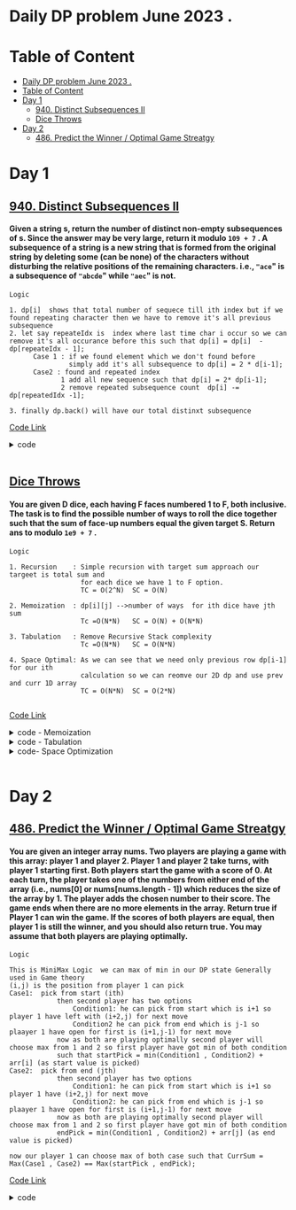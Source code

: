 # Daily DP problem June 2023 .

# Table of Content


- [Daily DP problem June 2023 .](#daily-dp-problem-june-2023-)
- [Table of Content](#table-of-content)
- [Day 1](#day-1)
  - [940. Distinct Subsequences II](#940-distinct-subsequences-ii)
  - [Dice Throws](#dice-throws)
- [Day 2](#day-2)
  - [486. Predict the Winner / Optimal Game Streatgy](#486-predict-the-winner--optimal-game-streatgy)



# Day 1
## [940. Distinct Subsequences II](https://leetcode.com/problems/distinct-subsequences-ii/description/) 
<h4> Given a string s, return the number of distinct non-empty subsequences of s. Since the answer may be very large, return it modulo <code>109 + 7</code> .
A subsequence of a string is a new string that is formed from the original string by deleting some (can be none) of the characters without disturbing the relative positions of the remaining characters. i.e., <code>"ace</code>" is a subsequence of <code>"abcde</code>" while <code>"aec</code>" is not.
</h4>
<code >Logic</code>

```text
1. dp[i]  shows that total number of sequece till ith index but if we found repeating character then we have to remove it's all previous subsequence 
2. let say repeateIdx is  index where last time char i occur so we can remove it's all occurance before this such that dp[i] = dp[i]  - dp[repeateIdx - 1];
      Case 1 : if we found element which we don't found before
               simply add it's all subsequence to dp[i] = 2 * d[i-1];
      Case2 : found and repeated index 
             1 add all new sequence such that dp[i] = 2* dp[i-1];
             2 remove repeated subsequence count  dp[i] -= dp[repeatedIdx -1];

3. finally dp.back() will have our total distinxt subsequence 
```
[Code Link](./01-Distinct-subsequence.cpp)
<details><summary>code</summary>

```cpp
class Solution {
public:
    int distinctSubseqII(string s) {
        map<char, int> m ;
        vector<int>dp(s.size()+1);
        dp[0] = 1;
        int mod = 1e9 + 7;
        for(int i = 1; i <=s.size();i++){
            dp[i] = (2 * dp[i-1])%mod;
            if(m.find(s[i-1]) != m.end()){
                int repeateidx = m[s[i-1]]-1;
                dp[i] = (dp[i] - dp[repeateidx]);
                dp[i] %=mod;
            }
            m[s[i-1]] = i;
        }
        int n = s.size();
        dp[n]--;
        if(dp[n] < 0 )dp[n]+= mod;
        return dp[n] ;
    }
};
```
</details>

<br>

## [Dice Throws](https://www.codingninjas.com/codestudio/problems/dice-throws_799924?leftPanelTab=0) 
<h4>
You are given D dice, each having F faces numbered 1 to F, both inclusive. The task is to find the possible number of ways to roll the dice together such that the sum of face-up numbers equal the given target S.
Return ans to modulo <code>1e9 + 7</code> .
</h4>
<code >Logic</code>

```text
1. Recursion    : Simple recursion with target sum approach our targeet is total sum and 
                  for each dice we have 1 to F option.
                  TC = O(2^N)  SC = O(N)

2. Memoization  : dp[i][j] -->number of ways  for ith dice have jth sum
                  Tc =O(N*N)   SC = O(N) + O(N*N)

3. Tabulation   : Remove Recursive Stack complexity
                  Tc =O(N*N)   SC = O(N*N)

4. Space Optimal: As we can see that we need only previous row dp[i-1] for our ith 
                  calculation so we can reomve our 2D dp and use prev  and curr 1D array
                  TC = O(N*N)  SC = O(2*N)
                      
```
[Code Link](./01-Dice-Throws.cpp)
<details><summary>code - Memoization</summary> 

```cpp
#include <bits/stdc++.h>

int solve(int idx  , int face , int target , vector<vector<int>>& dp , int mod ){
    
    if(idx == 0 and target == 0 )return 1;
    if(target == 0 || idx == 0 )return 0;
    if(dp[idx][target] != -1)return dp[idx][target];
    int cnt = 0;
    for(int j = 1 ; j<= face ; j++){
        if( target >= j ){
           cnt = ( cnt%mod +  solve(idx - 1 , face, target - j , dp, mod)%mod )%mod;
        }
    }
    return dp[idx][target] = cnt%mod;
}
int diceThrows(int d, int f, int s) {
    vector<vector<int>> dp(d +1 , vector<int>(s +1 , -1));
    int mod = 1e9+7;
    return solve(d , f , s  , dp , mod)%mod;
}
```
</details>
<details><summary>code - Tabulation</summary> 

```cpp
#include <bits/stdc++.h>
int diceThrows(int d, int f, int s) {
    vector<vector<int>> dp(d +1 , vector<int>(s +1 , -1));
    int mod = 1e9+7;
    for(int i = 0 ;i <= d ; i++)dp[i][0] = 0;
    for(int j = 0; j <= s ; j++ )dp[0][j] = 0;
    dp[0][0] = 1;
    for (int i = 1; i <= d; i++) {
      for (int j = 1; j <= s; j++) {
            int cnt = 0;
            for(int k = 1 ; k<= f ; k++){
                if( j >= k ){
                cnt = ( cnt%mod +  dp[i - 1][j - k] )%mod;
                }
            }
            dp[i][j] = cnt%mod;
      }
    }
    return dp[d][s]%mod;
}
```
</details>
<details><summary>code- Space Optimization</summary> 

```cpp
int diceThrows(int d, int f, int s) {
    int mod = 1e9+7;
    vector<int> prev(s+1 , 0) , curr(s+1 , 0);
    for(int j = 0; j <= s ; j++ )prev[j] = 0;
    prev[0] = 1;
    for (int i = 1; i <= d; i++) {
        curr[0] = 0;
      for (int j = 1; j <= s; j++) {
            int cnt = 0;
            for(int k = 1 ; k<= f ; k++){
                if( j >= k ){
                cnt = ( cnt%mod +  prev[j - k] )%mod;
                }
            }
          curr[j] = cnt%mod;
      }
      prev = curr;
    }
    return prev[s]%mod;   
}
```
</details>
<br>

# Day 2
## [486. Predict the Winner / Optimal Game Streatgy](https://leetcode.com/problems/predict-the-winner/description/) 
<h4>
You are given an integer array nums. Two players are playing a game with this array: player 1 and player 2.
Player 1 and player 2 take turns, with player 1 starting first. Both players start the game with a score of 0. At each turn, the player takes one of the numbers from either end of the array (i.e., nums[0] or nums[nums.length - 1]) which reduces the size of the array by 1. The player adds the chosen number to their score. The game ends when there are no more elements in the array.
Return true if Player 1 can win the game. If the scores of both players are equal, then player 1 is still the winner, and you should also return true. You may assume that both players are playing optimally.
</h4>
<code >Logic</code>

```text
This is MiniMax Logic  we can max of min in our DP state Generally used in Game theory
(i,j) is the position from player 1 can pick
Case1:  pick from start (ith)
            then second player has two options 
                Condition1: he can pick from start which is i+1 so player 1 have left with (i+2,j) for next move
                Condition2 he can pick from end which is j-1 so plaayer 1 have open for first is (i+1,j-1) for next move
            now as both are playing optimally second player will choose max from 1 and 2 so first player have got min of both condition 
            such that startPick = min(Condition1 , Condition2) + arr[i] (as start value is picked)
Case2:  pick from end (jth)
            then second player has two options 
                Condition1: he can pick from start which is i+1 so player 1 have (i+2,j) for next move
                Condition2: he can pick from end which is j-1 so plaayer 1 have open for first is (i+1,j-1) for next move
            now as both are playing optimally second player will choose max from 1 and 2 so first player have got min of both condition 
            endPick = min(Condition1 , Condition2) + arr[j] (as end value is picked)

now our player 1 can choose max of both case such that CurrSum = Max(Case1 , Case2) == Max(startPick , endPick);
```
[Code Link](./02-Optimal-Gram-Streatgy.cpp)
<details><summary>code</summary>

```cpp

class Solution {
public:
    int solve(int i , int j , vector<int>& nums , vector<vector<int>>&dp){{
        if(i > j)return 0;
        if(i == j )return nums[i];

        if(dp[i][j] != -1)return dp[i][j];

        int startPick = nums[i] + min(solve(i+2 , j , nums, dp) ,solve( i+1,j-1,nums,dp));
        int endPick = nums[j] + min(solve(i , j-2 , nums ,dp) , solve(i+1 , j-1 , nums , dp));

        int currSum = max(startPick , endPick);
        return dp[i][j] = currSum;

    }}
    
    bool PredictTheWinner(vector<int>& nums) {
        int n = nums.size();
        vector<vector<int>> dp(n, vector<int>(n, -1));
        int totalSum = 0;
        for(auto i :nums)totalSum += i;
        int suma = solve(0 , n-1 , nums, dp );
        int sumb = totalSum - suma;
        cout<<suma<<" " <<sumb<<endl;
        return suma >= sumb;
    }
};
```
</details>
<br> 


<!-- # Day 
## []() 
<h4>
Statement
</h4>
<code >Logic</code>

```text
Logic
```
<details><summary>code</summary>

```cpp
Code
```
</details>
<br> 

-->

